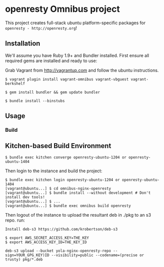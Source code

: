 # openresty Omnibus project

This project creates full-stack ubuntu platform-specific packages for
`openresty - http://openresty.org`!

## Installation

We'll assume you have Ruby 1.9+ and Bundler installed. First ensure all
required gems are installed and ready to use:

Grab Vagrant from http://vagrantup.com and follow the ubuntu instructions.


```shell
$ vagrant plugin install vagrant-omnibus vagrant-vbguest vagrant-berkshelf
```

```shell
$ gem install bundler && gem update bundler
```

```shell
$ bundle install --binstubs
```

## Usage

### Build

Kitchen-based Build Environment
-------------------------------


```shell
$ bundle exec kitchen converge openresty-ubuntu-1204 or openresty-ubuntu-1404
```

Then login to the instance and build the project:

```shell
$ bundle exec kitchen login openresty-ubuntu-1204 or openresty-ubuntu-1404
[vagrant@ubuntu...] $ cd omnibus-nginx-openresty
[vagrant@ubuntu...] $ bundle install --without development # Don't install dev tools!
[vagrant@ubuntu...] $ ...
[vagrant@ubuntu...] $ bundle exec omnibus build openresty

```

Then logout of the instance to upload the resultant deb in ./pkg to an s3 repo. run:
```shell
Install deb-s3 https://github.com/krobertson/deb-s3

$ export AWS_SECRET_ACCESS_KEY=THE_KEY
$ export AWS_ACCESS_KEY_ID=THE_KEY_ID

deb-s3 upload --bucket yola-nginx-openresty-repo --sign=YOUR_GPG_KEY)ID --visibility=public --codename=(precise or trusty) pkg/*.deb

```
